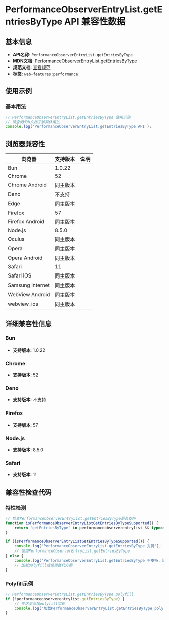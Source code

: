 # PerformanceObserverEntryList.getEntriesByType API 兼容性数据

## 基本信息

- **API名称**: `PerformanceObserverEntryList.getEntriesByType`
- **MDN文档**: [PerformanceObserverEntryList.getEntriesByType](https://developer.mozilla.org/docs/Web/API/PerformanceObserverEntryList/getEntriesByType)
- **规范文档**: [查看规范](https://w3c.github.io/performance-timeline/#dom-performanceobserverentrylist-getentriesbytype)
- **标签**: `web-features:performance`

## 使用示例

### 基本用法

```javascript
// PerformanceObserverEntryList.getEntriesByType 使用示例
// 请查阅MDN文档了解具体用法
console.log('PerformanceObserverEntryList.getEntriesByType API');
```

## 浏览器兼容性

| 浏览器 | 支持版本 | 说明 |
|--------|----------|------|
| Bun | 1.0.22 |  |
| Chrome | 52 |  |
| Chrome Android | 同主版本 |  |
| Deno | 不支持 |  |
| Edge | 同主版本 |  |
| Firefox | 57 |  |
| Firefox Android | 同主版本 |  |
| Node.js | 8.5.0 |  |
| Oculus | 同主版本 |  |
| Opera | 同主版本 |  |
| Opera Android | 同主版本 |  |
| Safari | 11 |  |
| Safari iOS | 同主版本 |  |
| Samsung Internet | 同主版本 |  |
| WebView Android | 同主版本 |  |
| webview_ios | 同主版本 |  |

## 详细兼容性信息

### Bun

- **支持版本**: 1.0.22

### Chrome

- **支持版本**: 52

### Deno

- **支持版本**: 不支持

### Firefox

- **支持版本**: 57

### Node.js

- **支持版本**: 8.5.0

### Safari

- **支持版本**: 11

## 兼容性检查代码

### 特性检测

```javascript
// 检查PerformanceObserverEntryList.getEntriesByType是否支持
function isPerformanceObserverEntryListGetEntriesByTypeSupported() {
    return 'getEntriesByType' in performanceobserverentrylist && typeof performanceobserverentrylist.getEntriesByType === 'function';
}

if (isPerformanceObserverEntryListGetEntriesByTypeSupported()) {
    console.log('PerformanceObserverEntryList.getEntriesByType 支持');
    // 使用PerformanceObserverEntryList.getEntriesByType
} else {
    console.log('PerformanceObserverEntryList.getEntriesByType 不支持，需要polyfill');
    // 加载polyfill或使用替代方案
}
```

### Polyfill示例

```javascript
// PerformanceObserverEntryList.getEntriesByType polyfill
if (!performanceobserverentrylist.getEntriesByType) {
    // 在这里添加polyfill实现
    console.log('加载PerformanceObserverEntryList.getEntriesByType polyfill');
}
```

